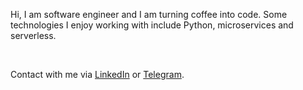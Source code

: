 Hi, I am software engineer and I am turning coffee into code. Some technologies I enjoy working with include Python, microservices and serverless.

<br />

Contact with me via [LinkedIn](https://www.linkedin.com/in/georgepirogov) or [Telegram](https://t.me/digitalduke).
